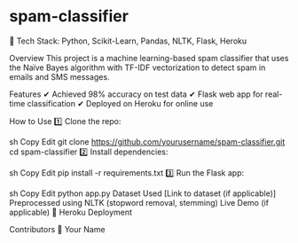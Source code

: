 # spam-classifier
📌 Tech Stack: Python, Scikit-Learn, Pandas, NLTK, Flask, Heroku

Overview
This project is a machine learning-based spam classifier that uses the Naïve Bayes algorithm with TF-IDF vectorization to detect spam in emails and SMS messages.

Features
✔ Achieved 98% accuracy on test data
✔ Flask web app for real-time classification
✔ Deployed on Heroku for online use

How to Use
1️⃣ Clone the repo:

sh
Copy
Edit
git clone https://github.com/yourusername/spam-classifier.git
cd spam-classifier
2️⃣ Install dependencies:

sh
Copy
Edit
pip install -r requirements.txt
3️⃣ Run the Flask app:

sh
Copy
Edit
python app.py
Dataset Used
[Link to dataset (if applicable)]
Preprocessed using NLTK (stopword removal, stemming)
Live Demo (if applicable)
🔗 Heroku Deployment

Contributors
👤 Your Name
